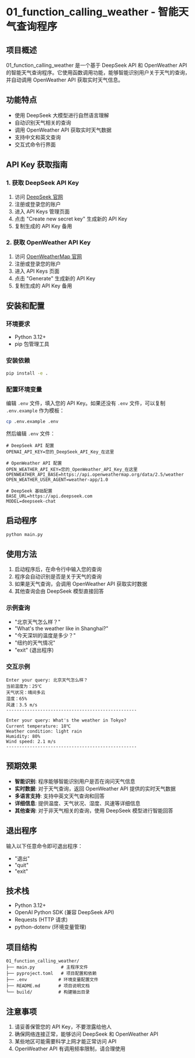 # 01_function_calling_weather - 智能天气查询程序

## 项目概述

01_function_calling_weather 是一个基于 DeepSeek API 和 OpenWeather API 的智能天气查询程序。它使用函数调用功能，能够智能识别用户关于天气的查询，并自动调用 OpenWeather API 获取实时天气信息。

## 功能特点

- 使用 DeepSeek 大模型进行自然语言理解
- 自动识别天气相关的查询
- 调用 OpenWeather API 获取实时天气数据
- 支持中文和英文查询
- 交互式命令行界面

## API Key 获取指南

### 1. 获取 DeepSeek API Key

1. 访问 [DeepSeek 官网](https://platform.deepseek.com/)
2. 注册或登录您的账户
3. 进入 API Keys 管理页面
4. 点击 "Create new secret key" 生成新的 API Key
5. 复制生成的 API Key 备用

### 2. 获取 OpenWeather API Key

1. 访问 [OpenWeatherMap 官网](https://openweathermap.org/api)
2. 注册或登录您的账户
3. 进入 API Keys 页面
4. 点击 "Generate" 生成新的 API Key
5. 复制生成的 API Key 备用

## 安装和配置

### 环境要求

- Python 3.12+
- pip 包管理工具

### 安装依赖

```bash
pip install -e .
```

### 配置环境变量

编辑 `.env` 文件，填入您的 API Key。如果还没有 `.env` 文件，可以复制 `.env.example` 作为模板：

```bash
cp .env.example .env
```

然后编辑 `.env` 文件：

```
# DeepSeek API 配置
OPENAI_API_KEY=您的_DeepSeek_API_Key_在这里

# OpenWeather API 配置
OPEN_WEATHER_API_KEY=您的_OpenWeather_API_Key_在这里
OPENWEATHER_API_BASE=https://api.openweathermap.org/data/2.5/weather
OPEN_WEATHER_USER_AGENT=weather-app/1.0

# DeepSeek 基础配置
BASE_URL=https://api.deepseek.com
MODEL=deepseek-chat
```

## 启动程序

```bash
python main.py
```

## 使用方法

1. 启动程序后，在命令行中输入您的查询
2. 程序会自动识别是否是关于天气的查询
3. 如果是天气查询，会调用 OpenWeather API 获取实时数据
4. 其他查询会由 DeepSeek 模型直接回答

### 示例查询

- "北京天气怎么样？"
- "What's the weather like in Shanghai?"
- "今天深圳的温度是多少？"
- "纽约的天气情况"
- "exit" (退出程序)

### 交互示例

```
Enter your query: 北京天气怎么样？
当前温度为：25℃
天气状况：晴间多云
湿度：65%
风速：3.5 m/s
--------------------------------------------------

Enter your query: What's the weather in Tokyo?
Current temperature: 18℃
Weather condition: light rain
Humidity: 80%
Wind speed: 2.1 m/s
--------------------------------------------------
```

## 预期效果

- **智能识别**: 程序能够智能识别用户是否在询问天气信息
- **实时数据**: 对于天气查询，返回 OpenWeather API 提供的实时天气数据
- **多语言支持**: 支持中英文天气查询和回答
- **详细信息**: 提供温度、天气状况、湿度、风速等详细信息
- **其他查询**: 对于非天气相关的查询，使用 DeepSeek 模型进行智能回答

## 退出程序

输入以下任意命令即可退出程序：
- "退出"
- "quit" 
- "exit"

## 技术栈

- Python 3.12+
- OpenAI Python SDK (兼容 DeepSeek API)
- Requests (HTTP 请求)
- python-dotenv (环境变量管理)

## 项目结构

```
01_function_calling_weather/
├── main.py          # 主程序文件
├── pyproject.toml   # 项目配置和依赖
├── .env            # 环境变量配置文件
├── README.md       # 项目说明文档
└── build/          # 构建输出目录
```

## 注意事项

1. 请妥善保管您的 API Key，不要泄露给他人
2. 确保网络连接正常，能够访问 DeepSeek 和 OpenWeather API
3. 某些地区可能需要科学上网才能正常访问 API
4. OpenWeather API 有调用频率限制，请合理使用
